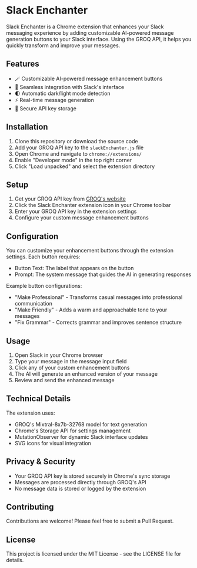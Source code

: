 # Slack Enchanter

Slack Enchanter is a Chrome extension that enhances your Slack messaging experience by adding customizable AI-powered message generation buttons to your Slack interface. Using the GROQ API, it helps you quickly transform and improve your messages.

## Features

- 🪄 Customizable AI-powered message enhancement buttons
- 🎨 Seamless integration with Slack's interface
- 🌓 Automatic dark/light mode detection
- ⚡ Real-time message generation
- 🔐 Secure API key storage

## Installation

1. Clone this repository or download the source code
2. Add your GROQ API key to the `slackEnchanter.js` file
3. Open Chrome and navigate to `chrome://extensions/`
4. Enable "Developer mode" in the top right corner
5. Click "Load unpacked" and select the extension directory

## Setup

1. Get your GROQ API key from [GROQ's website](https://groq.com)
2. Click the Slack Enchanter extension icon in your Chrome toolbar
3. Enter your GROQ API key in the extension settings
4. Configure your custom message enhancement buttons

## Configuration

You can customize your enhancement buttons through the extension settings. Each button requires:
- Button Text: The label that appears on the button
- Prompt: The system message that guides the AI in generating responses

Example button configurations:
- "Make Professional" - Transforms casual messages into professional communication
- "Make Friendly" - Adds a warm and approachable tone to your messages
- "Fix Grammar" - Corrects grammar and improves sentence structure

## Usage

1. Open Slack in your Chrome browser
2. Type your message in the message input field
3. Click any of your custom enhancement buttons
4. The AI will generate an enhanced version of your message
5. Review and send the enhanced message

## Technical Details

The extension uses:
- GROQ's Mixtral-8x7b-32768 model for text generation
- Chrome's Storage API for settings management
- MutationObserver for dynamic Slack interface updates
- SVG icons for visual integration

## Privacy & Security

- Your GROQ API key is stored securely in Chrome's sync storage
- Messages are processed directly through GROQ's API
- No message data is stored or logged by the extension

## Contributing

Contributions are welcome! Please feel free to submit a Pull Request.

## License

This project is licensed under the MIT License - see the LICENSE file for details.